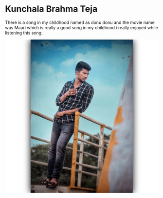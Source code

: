 # Kunchala Brahma Teja
There is a song in my childhood named as donu donu and the movie name was Maari which is really a good song in my childhood i really enjoyed while listening this song.

![alt text](Brahmateja.jpg)
